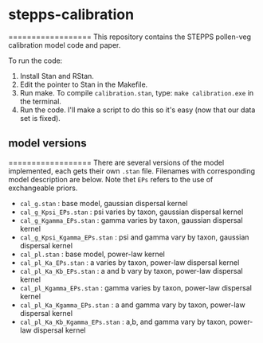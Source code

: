 # stepps-calibration
==================
This repository contains the STEPPS pollen-veg calibration model code and paper.

To run the code:
  1.  Install Stan and RStan. 
  2.  Edit the pointer to Stan in the Makefile.
  3.  Run make. To compile `calibration.stan`, type: `make calibration.exe` in the terminal.
  4.  Run the code. I'll make a script to do this so it's easy (now that our data set is fixed).

## model versions
==================
There are several versions of the model implemented, each gets their own `.stan` file. Filenames with corresponding model description are below. Note thet `EPs` refers to the use of exchangeable priors.

  - `cal_g.stan` : base model, gaussian dispersal kernel
  - `cal_g_Kpsi_EPs.stan` : psi varies by taxon, gaussian dispersal kernel
  - `cal_g_Kgamma_EPs.stan` : gamma varies by taxon, gaussian dispersal kernel
  - `cal_g_Kpsi_Kgamma_EPs.stan` : psi and gamma vary by taxon, gaussian dispersal kernel
  - `cal_pl.stan` : base model, power-law kernel
  - `cal_pl_Ka_EPs.stan` :  a varies by taxon, power-law dispersal kernel
  - `cal_pl_Ka_Kb_EPs.stan` : a and b vary by taxon, power-law dispersal kernel
  - `cal_pl_Kgamma_EPs.stan` : gamma varies by taxon, power-law dispersal kernel
  - `cal_pl_Ka_Kgamma_EPs.stan` : a and gamma vary by taxon, power-law dispersal kernel
  - `cal_pl_Ka_Kb_Kgamma_EPs.stan` : a,b, and gamma vary by taxon, power-law dispersal kernel



  



